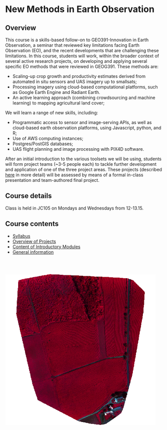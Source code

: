 # New Methods in Earth Observation

## Overview
This course is a skills-based follow-on to GEO391-Innovation in Earth Observation, a seminar that reviewed key limitations facing Earth Observation (EO), and the recent developments that are challenging these limitations. In this course, students will work, within the broader context of several active research projects, on developing and applying several specific EO methods that were reviewed in GEOG391. These methods are: 

- Scaling-up crop growth and productivity estimates derived from automated in situ sensors and UAS imagery up to smallsats; 
- Processing imagery using cloud-based computational platforms, such as Google Earth Engine and Radiant Earth.
- An active learning approach (combining crowdsourcing and machine learning) to mapping agricultural land cover;

We will learn a range of new skills, including: 

- Programmatic access to sensor and image-serving APIs, as well as cloud-based earth observation platforms, using Javascript, python, and R; 
- Use of AWS computing instances;
- Postgres/PostGIS databases;
- UAS flight planning and image processing with PIX4D software.

After an initial introduction to the various toolsets we will be using, students will form project teams (~3-5 people each) to tackle further development and application of one of the three project areas. These projects (described [here](docs/projects.md) in more detail) will be assessed by means of a formal in-class presentation and team-authored final project. 

## Course details

Class is held in JC105 on Mondays and Wednesdays from 12-13.15. 

## Course contents

- [Syllabus](docs/syllabus.md)
- [Overview of Projects](docs/projects.md)
- [Content of Introductory Modules](docs/introductory-modules.md)
- [General information](docs/general-information.md)



<br><br>

![](docs/figures/whittier10082018.png?raw=true)

